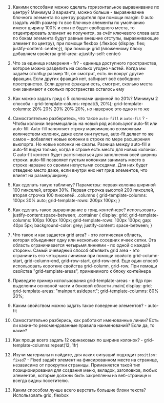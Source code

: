 1. Какими способами можно сделать горизонтальное выравнивание по центру? Минимум 3 варианта, можно больше -  выравнивание блочного элемента по центру родителя при помощи margin: 0 auto (задать width размер тк все блочные элементы по умолчанию имеют ширину 100% и сли не будет свободного места, то отцентрировать элемент не получится, за счёт ключевого слова auto по бокам элемента будут равные внешние отступы, выравнивающие элемент по центру), при помощи flexbox (.flexbox {display: flex;
justify-content: center;}), при помощи grid (вложенному блоку добавляем свойства grid-area: a;justify-self: center) 

2. Что за единица измерения - fr? - единица доступного пространства, которое можно разделить на сколько угодно частей. Когда мы задаём столбцу размер 1fr, он смотрит, есть ли вокруг другие фракции. Если других фракций нет, забирает всё свободное пространство. Если другие фракции есть, смотрит, сколько места они занимают и сколько пространства осталось ему

3. Как можно задать грид с 5 колонками шириной по 20%? Минимум 2 способа - grid-template-colums: repeat(5, 20%);  grid-template-columns: 20% 20% 20% 20% 20%, но наверное это одно и то же
  
4. Самостоятельно разберитесь, что такое `auto-fill` и `auto-fit` ? - Чтобы колонки перемещались на новый ряд используют auto-fit или auto-fill. Auto-fill 
заполняет строку максимально возможным количеством колонок, даже если они пустые, auto-fit делает то же самое – добавляет новые колонки в строке по 
мере расширения вьюпорта. Но новые колонки не сжаты. Разница между auto-fill и auto-fit видна только, когда в строке есть место для новых колонок. 
С auto-fit контент будет растягиваться для заполнения всей ширины строки. auto-fill позволяет пустым колонкам занимать место в строке наравне со
своими непустыми соседями. Для них будет отведено место даже, если внутри них нет грид элементов, что влияет на размер/ширину.

5. Как сделать такую табличку? Параметры: первая колонка шириной 100 пикселей, вторая 30%. Первая строчка высотой 200 пикселей, вторая строчка 100 пикселей.
.columns {
  grid-template-columns: 100px 30% auto;
  grid-template-rows: 200px 100px;
}
6. Как сделать такое выравнивание в грид-контейнере? использовать justify-content:space-between;
.container {
  display: grid;
  grid-template-columns: 100px 100px 100px;
  grid-template-rows: 100px 100px;
  gap: 40px 5px;
  background-color: grey;
  justify-content: space-between;
}

7. Что такое и как задается grid area? - это логическая область, которая объединяет одну или несколько соседних ячеек сетки. Эта область ограничивается четырьмя линиями - по одной с каждой стороны. Самый очевидный способ объявить grid area - это ограничить его четырьмя линиями при помощи свойств grid-column-start, grid-column-end, grid-row-start, grid-row-end. Еще один способ использовать короткие свойства grid-column, grid-row. При помощи свойства "grid-template-areas", применимого к блоку контейнера

8. Приведите пример использования grid-template-areas - в 6дз при выделении основной части и боковой области
.main{
    display: grid;
    grid-template-areas: "mainpart asidepart";
    grid-template-columns: 80% 20%;

9. Каким свойством можно задать такое поведение элементов? - auto-fit
10. Самостоятельно разберись, как работают именованные линии? Есть ли какие-то рекомендованные правила наименований? Если да, то какие?

11. Как проще всего задать 12 одинаковых по ширине колонок? - grid-template-columns:repeat(12, 1fr)
12. Изучи материалы и найдите, для каких ситуаций подходит `position: fixed`? - Fixed задаёт элемент на фиксированном месте на странице, независимо от прокрутки страницы. Применяется такой тип позиционирования для создания меню, вкладок, заголовков, любых элементов, которые должны быть закреплены на веб-странице 
и всегда видны посетителю. 
13. Каким способом лучше всего верстать большие блоки текста? Использовать grid, flexbox  

